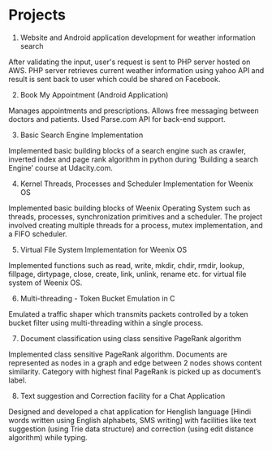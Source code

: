 Projects
=========

1) Website and Android application development for weather information search

After validating the input, user's request is sent to PHP server hosted on AWS. PHP server retrieves current weather information using yahoo API and result is sent back to user which could be shared on Facebook.

2) Book My Appointment (Android Application)

Manages appointments and prescriptions. Allows free messaging between doctors and patients. Used Parse.com API for back-end support.

3) Basic Search Engine Implementation

Implemented basic building blocks of a search engine such as crawler, inverted index and page rank algorithm in python during ‘Building a search Engine’ course at Udacity.com.

4) Kernel Threads, Processes and Scheduler Implementation for Weenix OS

Implemented basic building blocks of Weenix Operating System such as threads, processes, synchronization primitives and a scheduler. The project involved creating multiple threads for a process, mutex implementation, and a FIFO scheduler.

5) Virtual File System Implementation for Weenix OS

Implemented functions such as read, write, mkdir, chdir, rmdir, lookup, fillpage, dirtypage, close, create, link, unlink, rename etc. for virtual file system of Weenix OS.

6) Multi-threading - Token Bucket Emulation in C

Emulated a traffic shaper which transmits packets controlled by a token bucket filter using multi-threading within a single process.

7) Document classification using class sensitive PageRank algorithm

Implemented class sensitive PageRank algorithm. Documents are represented as nodes in a graph and edge between 2 nodes shows content similarity. Category with highest final PageRank is picked up as document’s label.

8) Text suggestion and Correction facility for a Chat Application

Designed and developed a chat application for Henglish language [Hindi words written using English alphabets, SMS writing] with facilities like text suggestion (using Trie data structure) and correction (using edit distance algorithm) while typing.
